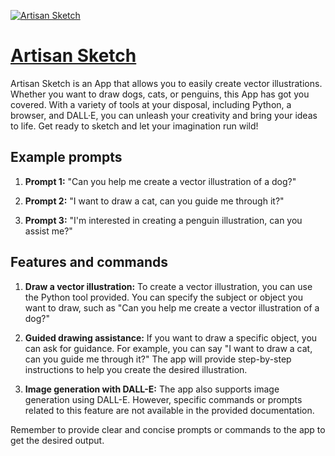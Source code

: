 [![Artisan Sketch](https://files.oaiusercontent.com/file-BZnP3PfuF4JwS0chNDjIqpHp?se=2123-10-16T08%3A49%3A37Z&sp=r&sv=2021-08-06&sr=b&rscc=max-age%3D31536000%2C%20immutable&rscd=attachment%3B%20filename%3Db2bf2fb8-fe93-409e-a64a-f27ce423d39d.png&sig=pNf6Kj70k564uHRrBsjPAKjOOf2wImsOZCV/WHRSWOk%3D)](https://chat.openai.com/g/g-NOQmE1lDK-artisan-sketch)

# [Artisan Sketch](https://chat.openai.com/g/g-NOQmE1lDK-artisan-sketch)

Artisan Sketch is an App that allows you to easily create vector illustrations. Whether you want to draw dogs, cats, or penguins, this App has got you covered. With a variety of tools at your disposal, including Python, a browser, and DALL·E, you can unleash your creativity and bring your ideas to life. Get ready to sketch and let your imagination run wild!

## Example prompts

1. **Prompt 1:** "Can you help me create a vector illustration of a dog?"

2. **Prompt 2:** "I want to draw a cat, can you guide me through it?"

3. **Prompt 3:** "I'm interested in creating a penguin illustration, can you assist me?"

## Features and commands

1. **Draw a vector illustration:** To create a vector illustration, you can use the Python tool provided. You can specify the subject or object you want to draw, such as "Can you help me create a vector illustration of a dog?"

2. **Guided drawing assistance:** If you want to draw a specific object, you can ask for guidance. For example, you can say "I want to draw a cat, can you guide me through it?" The app will provide step-by-step instructions to help you create the desired illustration.

3. **Image generation with DALL-E:** The app also supports image generation using DALL-E. However, specific commands or prompts related to this feature are not available in the provided documentation.

Remember to provide clear and concise prompts or commands to the app to get the desired output.